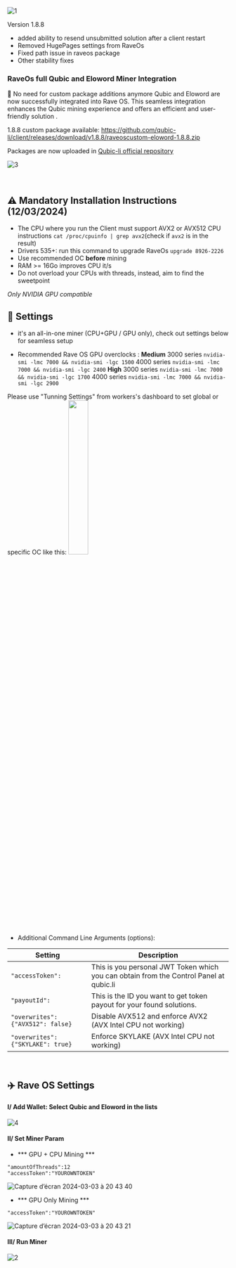 ![1](https://github.com/EloWord/raveos/assets/155255722/2d6863b9-edaf-4700-9c19-decb92dfe480)


Version 1.8.8

- added ability to resend unsubmitted solution after a client restart
- Removed HugePages settings from RaveOs
- Fixed path issue in raveos package
- Other stability fixes


### RaveOs full Qubic and Eloword Miner Integration

🚀   No need for custom package additions anymore
Qubic and Eloword are now successfully integrated into Rave OS. This seamless integration enhances the Qubic mining experience and offers an efficient and user-friendly solution .

1.8.8 custom package available: https://github.com/qubic-li/client/releases/download/v1.8.8/raveoscustom-eloword-1.8.8.zip

Packages are now uploaded in [Qubic-li official repository](https://github.com/qubic-li/client/releases)


![3](https://github.com/EloWord/raveos/assets/155255722/d72ecac5-d158-4d03-9609-157d235a6503)



<br>


## :warning: Mandatory Installation Instructions (12/03/2024)
- The CPU where you run the Client must support AVX2 or AVX512 CPU instructions
`cat /proc/cpuinfo | grep avx2`(check if `avx2` is in the result)
- Drivers 535+: run this command to upgrade RaveOs ```upgrade 8926-2226```
- Use recommended OC **before** mining
- RAM >= 16Go improves CPU it/s
- Do not overload your CPUs with threads, instead, aim to find the sweetpoint

*Only NVIDIA GPU compatible*
<br>

## :wrench: Settings

- it's an all-in-one miner (CPU+GPU / GPU only), check out settings below for seamless setup

- Recommended Rave OS GPU overclocks :
**Medium**
3000 series ```nvidia-smi -lmc 7000 && nvidia-smi -lgc 1500```
4000 series ```nvidia-smi -lmc 7000 && nvidia-smi -lgc 2400```
**High**
3000 series ```nvidia-smi -lmc 7000 && nvidia-smi -lgc 1700```
4000 series ```nvidia-smi -lmc 7000 && nvidia-smi -lgc 2900```

Please use "Tunning Settings" from workers's dashboard to set global or specific OC like this:
<img src="https://github.com/EloWord/raveos/assets/155255722/5ac7b358-02c0-43fe-9531-3e8fe768bc3b" width="30%">


<br>

- Additional Command Line Arguments (options):

| Setting | Description |
| ---- | --------- |
| ```"accessToken":``` | This is you personal JWT Token which you can obtain from the Control Panel at qubic.li |
| ```"payoutId":``` |  This is the ID you want to get token payout for your found solutions. |
|  ```"overwrites": {"AVX512": false}``` |  Disable AVX512 and enforce AVX2 (AVX Intel CPU not working) |
| ```"overwrites": {"SKYLAKE": true}```  |  Enforce SKYLAKE (AVX Intel CPU not working)  |
<br>

## ✈️ Rave OS Settings


#### I/ Add Wallet: Select Qubic and Eloword in the lists

![4](https://github.com/EloWord/raveos/assets/155255722/4c486184-e546-4491-9b26-4b0f352745be)


#### II/ Set Miner Param
- *** GPU + CPU Mining ***

```
"amountOfThreads":12
"accessToken":"YOUROWNTOKEN"
```
![Capture d’écran 2024-03-03 à 20 43 40](https://github.com/EloWord/raveos/assets/155255722/deab08e2-58ef-43da-b71b-42093e3da154) 

- *** GPU Only Mining ***

```
"accessToken":"YOUROWNTOKEN"
```
![Capture d’écran 2024-03-03 à 20 43 21](https://github.com/EloWord/raveos/assets/155255722/7a60c27d-a750-4417-b2e0-91d12dcb1a42)

#### III/ Run Miner

![2](https://github.com/EloWord/raveos/assets/155255722/c702c5e3-dca3-4805-8bc8-a6cdfd5574f5)
